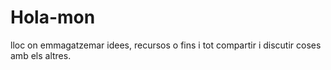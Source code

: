 # Hola-mon
lloc on emmagatzemar idees, recursos o fins i tot compartir i discutir coses amb els altres.
